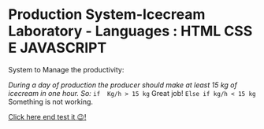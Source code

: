 # Production System-Icecream Laboratory - Languages : HTML CSS E JAVASCRIPT
 System to Manage the productivity:

 *During a day of production the producer should make at least 15 kg of icecream in one hour.
 So:*
 `if  Kg/h > 15 kg` 
 Great job!
 `Else if kg/h < 15 kg `
 Something is not working.

[Click here end test it :wink:!](https://beto-cardan.github.io/Dashboard-Bootstrap-Css---Javascript/listar.html)
